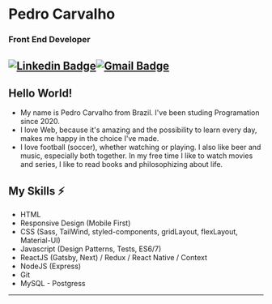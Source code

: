 # Pedro Carvalho
### Front End Developer

[![Linkedin Badge](https://img.shields.io/badge/pedro_carvalho-blue?style=flat-square&logo=Linkedin&logoColor=white&link=https://www.linkedin.com/in/pedrocarvalhodev)](https://www.linkedin.com/in/pedrocarvalhodev//)[![Gmail Badge](https://img.shields.io/badge/-pedro.viniciuscarvalho3@gmail.com-c14438?style=flat-square&logo=Gmail&logoColor=white&link=mailto:pedro.viniciuscarvalho3@gmail.com)](mailto:pedro.viniciuscarvalho3@gmail.com)
---

## Hello World! 

* My name is Pedro Carvalho from Brazil. I've been studing Programation since 2020. 
* I love Web, because it's amazing and the possibility to learn every day, makes me happy in the choice I've made. 
* I love football (soccer), whether watching or playing. I also like beer and music, especially both together. In my free time I like to watch movies and series, I like to read books and philosophizing about life.

## My Skills ⚡
* HTML
* Responsive Design (Mobile First)
* CSS (Sass, TailWind, styled-components, gridLayout, flexLayout, Material-UI)
* Javascript (Design Patterns, Tests, ES6/7)
* ReactJS (Gatsby, Next) / Redux / React Native / Context
* NodeJS (Express)
* Git
* MySQL - Postgress
---
